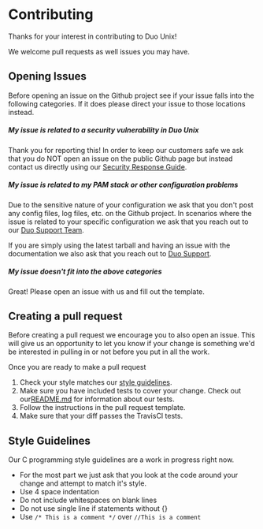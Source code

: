 # Contributing
Thanks for your interest in contributing to Duo Unix!

We welcome pull requests as well issues you may have.


## Opening Issues
Before opening an issue on the Github project see if your issue falls into the following categories. If it does please direct your issue to those locations instead.

##### My issue is related to a security vulnerability in Duo Unix
Thank you for reporting this! In order to keep our customers safe we ask that you do NOT open an issue on the public Github page but instead contact us directly using our [Security Response Guide](https://duo.com/labs/security-response).

##### My issue is related to my PAM stack or other configuration problems
Due to the sensitive nature of your configuration we ask that you don't post any config files, log files, etc. on the Github project. In scenarios where the issue is related to your specific configuration we ask that you reach out to our [Duo Support Team](https://duo.com/support).

If you are simply using the latest tarball and having an issue with the documentation we also ask that you reach out to [Duo Support](https://duo.com/support).

##### My issue doesn't fit into the above categories
Great! Please open an issue with us and fill out the template.

## Creating a pull request
Before creating a pull request we encourage you to also open an issue. This will give us an opportunity to let you know if your change is something we'd be interested in pulling in or not before you put in all the work.


Once you are ready to make a pull request

1. Check your style matches our [style guidelines](#style-guidelines).
2. Make sure you have included tests to cover your change. Check out our[README.md](README.md) for information about our tests.
3. Follow the instructions in the pull request template.
4. Make sure that your diff passes the TravisCI tests.

## Style Guidelines
Our C programming style guidelines are a work in progress right now.

- For the most part we just ask that you look at the code around your change and attempt to match it's style.
- Use 4 space indentation
- Do not include whitespaces on blank lines
- Do not use single line if statements without {}
- Use `/* This is a comment */` over `//This is a comment`
